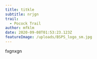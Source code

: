 ```yaml
---
title: titkle
subtitle: nrjgn
trail:
  - Pocock Trail
author: mfklm
date: 2020-09-08T01:53:23.123Z
featureImage: /uploads/BSPS_logo_sm.jpg
---
```

fxgnxgn